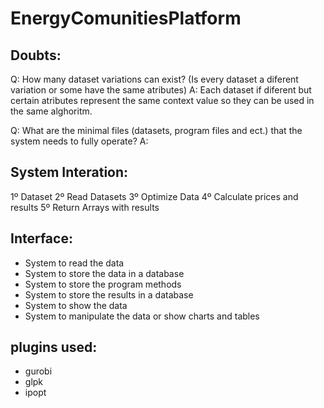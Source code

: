 # EnergyComunitiesPlatform

## Doubts:
Q: How many dataset variations can exist? (Is every dataset a diferent variation or some have the same atributes)
A: Each dataset if diferent but certain atributes represent the same context value so they can be used in the same alghoritm.

Q: What are the minimal files (datasets, program files and ect.) that the system needs to fully operate? 
A:

## System Interation:

1º Dataset 
2º Read Datasets 
3º Optimize Data
4º Calculate prices and results
5º Return Arrays with results

## Interface:

- System to read the data 
- System to store the data in a database
- System to store the program methods
- System to store the results in a database
- System to show the data
- System to manipulate the data or show charts and tables 

## plugins used:
- gurobi
- glpk 
- ipopt




